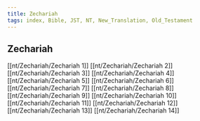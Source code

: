 ```yaml
---
title: Zechariah
tags: index, Bible, JST, NT, New_Translation, Old_Testament
---
```


## Zechariah

[[nt/Zechariah/Zechariah 1]]
[[nt/Zechariah/Zechariah 2]]
[[nt/Zechariah/Zechariah 3]]
[[nt/Zechariah/Zechariah 4]]
[[nt/Zechariah/Zechariah 5]]
[[nt/Zechariah/Zechariah 6]]
[[nt/Zechariah/Zechariah 7]]
[[nt/Zechariah/Zechariah 8]]
[[nt/Zechariah/Zechariah 9]]
[[nt/Zechariah/Zechariah 10]]
[[nt/Zechariah/Zechariah 11]]
[[nt/Zechariah/Zechariah 12]]
[[nt/Zechariah/Zechariah 13]]
[[nt/Zechariah/Zechariah 14]]

